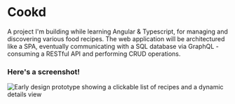 # Cookd

A project I'm building while learning Angular & Typescript, 
for managing and discovering various food recipes.
The web application will be architectured like a SPA, 
eventually communicating with a SQL database via GraphQL - 
consuming a RESTful API and performing CRUD operations. 

### Here's a screenshot!
![Early design prototype showing a clickable list of recipes and a dynamic details view](https://s1.postimg.org/62hdvawqn/cookd_ui_1.png)
